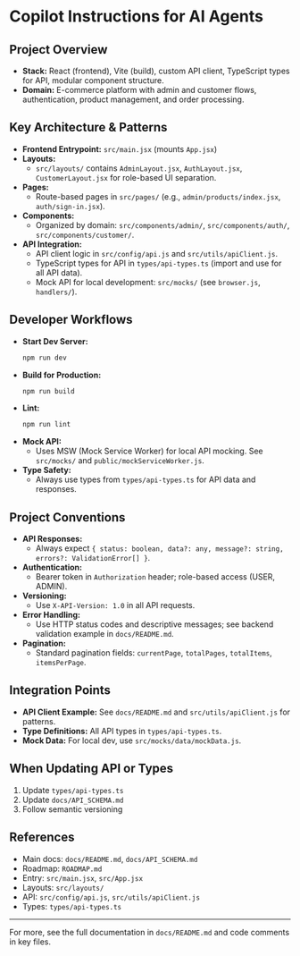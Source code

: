 # Copilot Instructions for AI Agents

## Project Overview
- **Stack:** React (frontend), Vite (build), custom API client, TypeScript types for API, modular component structure.
- **Domain:** E-commerce platform with admin and customer flows, authentication, product management, and order processing.

## Key Architecture & Patterns
- **Frontend Entrypoint:** `src/main.jsx` (mounts `App.jsx`)
- **Layouts:**
  - `src/layouts/` contains `AdminLayout.jsx`, `AuthLayout.jsx`, `CustomerLayout.jsx` for role-based UI separation.
- **Pages:**
  - Route-based pages in `src/pages/` (e.g., `admin/products/index.jsx`, `auth/sign-in.jsx`).
- **Components:**
  - Organized by domain: `src/components/admin/`, `src/components/auth/`, `src/components/customer/`.
- **API Integration:**
  - API client logic in `src/config/api.js` and `src/utils/apiClient.js`.
  - TypeScript types for API in `types/api-types.ts` (import and use for all API data).
  - Mock API for local development: `src/mocks/` (see `browser.js`, `handlers/`).

## Developer Workflows
- **Start Dev Server:**
  ```bash
  npm run dev
  ```
- **Build for Production:**
  ```bash
  npm run build
  ```
- **Lint:**
  ```bash
  npm run lint
  ```
- **Mock API:**
  - Uses MSW (Mock Service Worker) for local API mocking. See `src/mocks/` and `public/mockServiceWorker.js`.
- **Type Safety:**
  - Always use types from `types/api-types.ts` for API data and responses.

## Project Conventions
- **API Responses:**
  - Always expect `{ status: boolean, data?: any, message?: string, errors?: ValidationError[] }`.
- **Authentication:**
  - Bearer token in `Authorization` header; role-based access (USER, ADMIN).
- **Versioning:**
  - Use `X-API-Version: 1.0` in all API requests.
- **Error Handling:**
  - Use HTTP status codes and descriptive messages; see backend validation example in `docs/README.md`.
- **Pagination:**
  - Standard pagination fields: `currentPage`, `totalPages`, `totalItems`, `itemsPerPage`.

## Integration Points
- **API Client Example:** See `docs/README.md` and `src/utils/apiClient.js` for patterns.
- **Type Definitions:** All API types in `types/api-types.ts`.
- **Mock Data:** For local dev, use `src/mocks/data/mockData.js`.

## When Updating API or Types
1. Update `types/api-types.ts`
2. Update `docs/API_SCHEMA.md`
3. Follow semantic versioning

## References
- Main docs: `docs/README.md`, `docs/API_SCHEMA.md`
- Roadmap: `ROADMAP.md`
- Entry: `src/main.jsx`, `src/App.jsx`
- Layouts: `src/layouts/`
- API: `src/config/api.js`, `src/utils/apiClient.js`
- Types: `types/api-types.ts`

---
For more, see the full documentation in `docs/README.md` and code comments in key files.